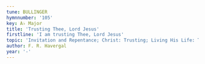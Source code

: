 ```yaml
---
tune: BULLINGER
hymnnumber: '105'
key: A♭ Major
title: 'Trusting Thee, Lord Jesus'
firstline: 'I am trusting Thee, Lord Jesus'
topic: 'Invitation and Repentance; Christ: Trusting; Living His Life: Trusting'
author: F. R. Havergal
year: '-'
---
```

